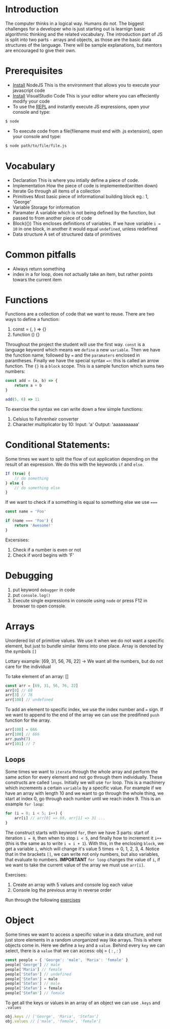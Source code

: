 # Introduction
The computer thinks in a logical way. Humans do not. The biggest challenges for a developer who is just starting out is learnign basic algorithmic thinking and the related vocabulary. The introduction part of JS is split into two parts - arrays and objects, as those are the basic data structures of the language. There will be sample explanations, but mentors are encouraged to give their own.

# Prerequisites
* [Install][node] NodeJS
  This is the environment that allows you to execute your javascript code
* [Install][vscode] VisualStudio Code
  This is your editor where you can effeciently modify your code
* To use the [REPL][repl] and instantly execute JS expressions, open your console and type:
```sh
$ node
```
  * To execute code from a file(filename must end with .js extension), open your console and type:
```sh
$ node path/to/file/file.js
```
# Vocabulary
* Declaration
This is where you intially define a piece of code.
* Implementation
How the piece of code is implemented(written down)
* Iterate
Go through all items of a collection
* Primitives
Most basic piece of informational building block eg.: 1, 'George'
* Variable
Storage for information
* Paramater
A variable which is not being defined by the function, but passed to from another piece of code
* Block({})
This encloses definitions of variables. If we have variable `i = 10` in one block, in another it would equal `undefined`, unless redefined
* Data structure
A set of structured data of primitives

# Common pitfalls
* Always return something
* index in a for loop, does not actually take an item, but rather points towars the current item

# Functions
Functions are a collection of code that we want to reuse.
There are two ways to define a function:

1. const <funcName> = (<param1>, <param2>) => {}
2. function <name>(<params>) {}

Throughout the project the student will use the first way.
`const` is a language keyword which means we `define` a new `variable`. Then we have the function name, followed by `=` and the `paramaters` enclosed in parantheses. Finally we have the special syntax `=>`: this is called an arrow function. The `{}` is a `block` scope.
This is a sample function which sums two numbers:
```js
const add = (a, b) => {
    return a + b
}

add(5, 6) => 11
```
To exercise the syntax we can write down a few simple functions:
1. Celsius to Fahrenheir converter
2. Character multiplicator by 10:
Input: 'a'
Output: 'aaaaaaaaaa'

# Conditional Statements:
Some times we want to split the flow of out application depending on the result of an expression. We do this with the keywords `if` and `else`.
```js
If (true) {
    // do something
} else {
    // do something else
}
```
If we want to check if a something is equal to something else we use `===`
```js
const name = 'Foo'

if (name === 'Foo') {
    return 'Awesome!'
}
```

Excersises:
1. Check if a number is even or not
2. Check if word begins with 'F'

# Debugging
1. put keyword `debugger` in code
2. put `console.log()`
3. Execute single expressions in console using `node` or press F12 in browser to open console.

# Arrays
Unordered list of primitive values. We use it when we do not want a specific element, but just to bundle similar items into one place. Array is denoted by the symbols `[]`

Lottary example: [69, 31, 56, 76, 22] -> We want all the numbers, but do not care for the individual

To take element of an array: <arrayName>[<number>]
```js
const arr = [69, 31, 56, 76, 22]
arr[0] // 69
arr[3] // 76
arr[100] // undefined
```

To add an element to specific index, we use the index number and `=` sign. If we want to append to the end of the array we can use the predifined `push` function for the array.
```js
arr[100] = 666
arr[100] // 666
arr.push(7)
arr[101] // 7
```

## Loops
Some times we want to `iterate` through the whole array and perform the same action for every element and not go through them individually. These constructs are called `loops`. Initially we will use `for` loop. This is a machinery which increments a certain `variable` by a specific value. For example if we have an array with length 10 and we want to go through the whole thing, we start at index 0, go through each number until we reach index 9. This is an example `for loop`:
```js
for (i = 0; i < 5; i++) {
    arr[i] // arr[0] => 69, arr[1] => 31 ...
}
```

The construct starts with keyword `for`, then we have 3 parts: start of iteration `i = 0`, then when to stop `i < 5`, and finally how to increment it `i++`(this is the same as to write `i = i + 1`). With this, in the enclosing `block`, we get a variable `i`, which will change it's value 5 times -> 0, 1, 2, 3, 4. Notice that in the brackets `[]`, we can write not only numbers, but also variables, that evaluate to numbers. **IMPORTANT** `for loop` changes the value of `i`, if we want to take the current value of the array we must use `arr[i]`.

Exercises:
1. Create an array with 5 values and console log each value
2. Console log the previous array in reverse order

Run through the following [exercises][exArr]

# Object
Some times we want to access a specific value in a data structure, and not just store elements in a random unorganized way like arrays. This is where objects come in. Here we define a `key` and a `value`. Behind every `key` we can select, there is a `value` that we can access:
obj = { <key1>: <value1>, <key2>: <value2> }
```js
const people = { 'George': 'male', 'Maria': 'female' }
people['George'] // male
people['Maria'] // female
people['Stefan'] // undefined
people['Stefan'] = male
people['Stefan'] // male
people['Stefan'] = female
people['Stefan'] // female
```
To get all the keys or values in an array of an object we can use `.keys` and `.values`

```js
obj.keys // ['George', 'Maria', 'Stefan']
obj.values // ['male', 'female', 'female']
```

[node]: https://nodejs.org/en/
[vscode]: https://code.visualstudio.com/
[repl]: https://en.wikipedia.org/wiki/Read%E2%80%93eval%E2%80%93print_loop
[exArr]: https://github.com/mihailgeorgiev94/padawan-project/blob/master/introduction/introduction-tasks.md
